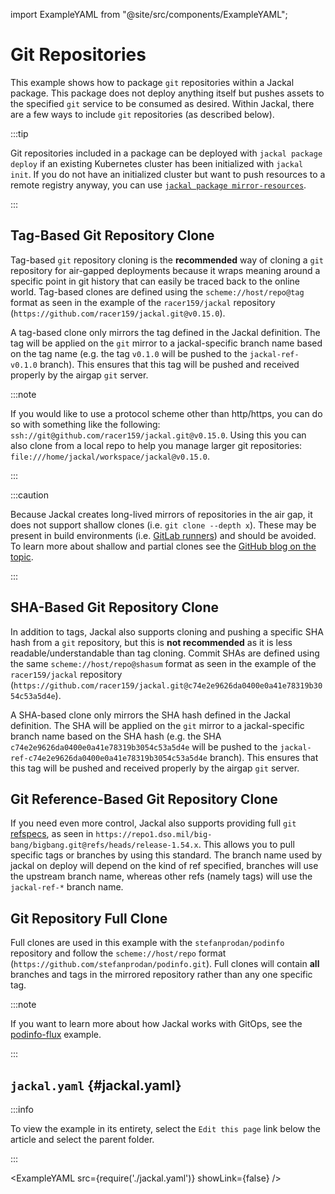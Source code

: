 import ExampleYAML from "@site/src/components/ExampleYAML";

# Git Repositories

This example shows how to package `git` repositories within a Jackal package.  This package does not deploy anything itself but pushes assets to the specified `git` service to be consumed as desired.  Within Jackal, there are a few ways to include `git` repositories (as described below).

:::tip

Git repositories included in a package can be deployed with `jackal package deploy` if an existing Kubernetes cluster has been initialized with `jackal init`.  If you do not have an initialized cluster but want to push resources to a remote registry anyway, you can use [`jackal package mirror-resources`](./../../docs/2-the-jackal-cli/100-cli-commands/jackal_package_mirror-resources.md).

:::

## Tag-Based Git Repository Clone

Tag-based `git` repository cloning is the **recommended** way of cloning a `git` repository for air-gapped deployments because it wraps meaning around a specific point in git history that can easily be traced back to the online world. Tag-based clones are defined using the `scheme://host/repo@tag` format as seen in the example of the `racer159/jackal` repository (`https://github.com/racer159/jackal.git@v0.15.0`).

A tag-based clone only mirrors the tag defined in the Jackal definition. The tag will be applied on the `git` mirror to a jackal-specific branch name based on the tag name (e.g. the tag `v0.1.0` will be pushed to the `jackal-ref-v0.1.0` branch).  This ensures that this tag will be pushed and received properly by the airgap `git` server.

:::note

If you would like to use a protocol scheme other than http/https, you can do so with something like the following: `ssh://git@github.com/racer159/jackal.git@v0.15.0`.  Using this you can also clone from a local repo to help you manage larger git repositories: `file:///home/jackal/workspace/jackal@v0.15.0`.

:::

:::caution

Because Jackal creates long-lived mirrors of repositories in the air gap, it does not support shallow clones (i.e. `git clone --depth x`).  These may be present in build environments (i.e. [GitLab runners](https://github.com/racer159/jackal/issues/1698)) and should be avoided.  To learn more about shallow and partial clones see the [GitHub blog on the topic](https://github.blog/2020-12-21-get-up-to-speed-with-partial-clone-and-shallow-clone).

:::

## SHA-Based Git Repository Clone

In addition to tags, Jackal also supports cloning and pushing a specific SHA hash from a `git` repository, but this is **not recommended** as it is less readable/understandable than tag cloning.  Commit SHAs are defined using the same `scheme://host/repo@shasum` format as seen in the example of the `racer159/jackal` repository (`https://github.com/racer159/jackal.git@c74e2e9626da0400e0a41e78319b3054c53a5d4e`).

A SHA-based clone only mirrors the SHA hash defined in the Jackal definition. The SHA will be applied on the `git` mirror to a jackal-specific branch name based on the SHA hash (e.g. the SHA `c74e2e9626da0400e0a41e78319b3054c53a5d4e` will be pushed to the `jackal-ref-c74e2e9626da0400e0a41e78319b3054c53a5d4e` branch).  This ensures that this tag will be pushed and received properly by the airgap `git` server.

## Git Reference-Based Git Repository Clone

If you need even more control, Jackal also supports providing full `git` [refspecs](https://git-scm.com/book/en/v2/Git-Internals-The-Refspec), as seen in `https://repo1.dso.mil/big-bang/bigbang.git@refs/heads/release-1.54.x`.  This allows you to pull specific tags or branches by using this standard.  The branch name used by jackal on deploy will depend on the kind of ref specified, branches will use the upstream branch name, whereas other refs (namely tags) will use the `jackal-ref-*` branch name.

## Git Repository Full Clone

Full clones are used in this example with the `stefanprodan/podinfo` repository and follow the `scheme://host/repo` format (`https://github.com/stefanprodan/podinfo.git`). Full clones will contain **all** branches and tags in the mirrored repository rather than any one specific tag.

:::note

If you want to learn more about how Jackal works with GitOps, see the [podinfo-flux](../podinfo-flux/) example.

:::

## `jackal.yaml` {#jackal.yaml}

:::info

To view the example in its entirety, select the `Edit this page` link below the article and select the parent folder.

:::

<ExampleYAML src={require('./jackal.yaml')} showLink={false} />
